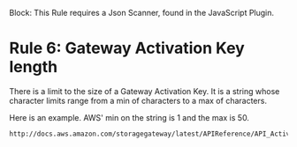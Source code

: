 Block: This Rule requires a Json Scanner, found in the JavaScript Plugin.

# Rule 6: Gateway Activation Key length

There is a limit to the size of a Gateway Activation Key. It is a string whose character limits range from
a min of characters to a max of characters.

Here is an example. AWS' min on the string is 1 and the max is 50. 

```
http://docs.aws.amazon.com/storagegateway/latest/APIReference/API_ActivateGateway.html#API_ActivateGateway_RequestSyntax
```